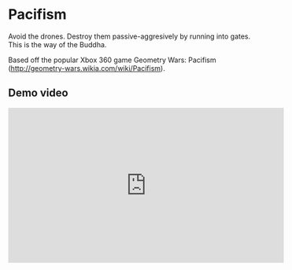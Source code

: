 # Pacifism
Avoid the drones. Destroy them passive-aggresively by running into gates. This is the way of the Buddha.

Based off the popular Xbox 360 game Geometry Wars: Pacifism (http://geometry-wars.wikia.com/wiki/Pacifism).

## Demo video
<iframe src="https://www.youtube.com/watch?v=7QhuMYNK_HY"
   width="560" height="315" frameborder="0" allowfullscreen></iframe>
